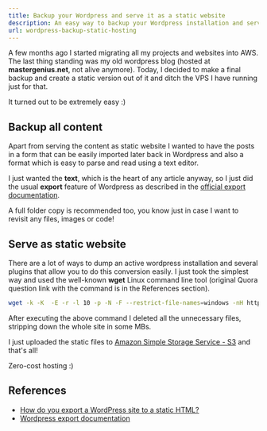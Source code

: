 ```yaml
---
title: Backup your Wordpress and serve it as a static website
description: An easy way to backup your Wordpress installation and serve it as a static website.
url: wordpress-backup-static-hosting
---
```


A few months ago I started migrating all my projects and websites into AWS. The last thing standing was my old wordpress blog (hosted at **mastergenius.net**, not alive anymore). Today, I decided to make a final backup and create a static version out of it and ditch the VPS I have running just for that.

It turned out to be extremely easy :) 

## Backup all content

Apart from serving the content as static website I wanted to have the posts in a form that can be easily imported later back in Wordpress and also a format which is easy to parse and read using a text editor.

I just wanted the **text**, which is the heart of any article anyway, so I just did the usual **export** feature of Wordpress as described in the [official export documentation](https://en.support.wordpress.com/export/).

A full folder copy is recommended too, you know just in case I want to revisit any files, images or code!

## Serve as static website

There are a lot of ways to dump an active wordpress installation and several plugins that allow you to do this conversion easily. I just took the simplest way and used the well-known **wget** Linux command line tool (original Quora question link with the command is in the References section).

```bash
wget -k -K  -E -r -l 10 -p -N -F --restrict-file-names=windows -nH http://active-wordpress.domain.com
```

After executing the above command I deleted all the unnecessary files, stripping down the whole site in some MBs.

I just uploaded the static files to [Amazon Simple Storage Service - S3](http://aws.amazon.com/s3/) and that's all!

Zero-cost hosting :)

## References

* [How do you export a WordPress site to a static HTML?](https://www.quora.com/How-do-you-export-a-WordPress-site-to-a-static-HTML)
* [Wordpress export documentation](https://en.support.wordpress.com/export/)
